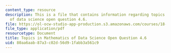 ```yaml
---
content_type: resource
description: This is a file that contains information regarding topics in mathematics
  of data science open question 4.6.
file: https://ol-ocw-studio-app-production.s3.amazonaws.com/courses/18-s096-topics-in-mathematics-of-data-science-fall-2015/80aa6aab87a3c02d56d91fabb3a561c9_MIT18_S096F15_Open4.6.pdf
file_type: application/pdf
resourcetype: Document
title: Topics in Mathematics of Data Science Open Question 4.6
uid: 80aa6aab-87a3-c02d-56d9-1fabb3a561c9
---
```

